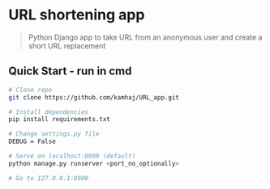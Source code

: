 # URL shortening app

> Python Django app to take URL from an anonymous user and create a short URL replacement

## Quick Start - run in cmd

``` bash
# Clone repo
git clone https://github.com/kamhaj/URL_app.git

# Install dependencies
pip install requirements.txt

# Change settings.py file
DEBUG = False

# Serve on localhost:8000 (default)
python manage.py runserver <port_no_optionally>

# Go to 127.0.0.1:8000
```


